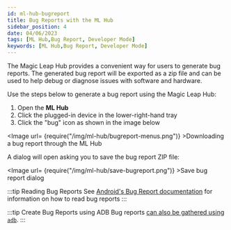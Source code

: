 ```yaml
---
id: ml-hub-bugreport
title: Bug Reports with the ML Hub
sidebar_position: 4
date: 04/06/2023
tags: [ML Hub,Bug Report, Developer Mode]
keywords: [ML Hub,Bug Report, Developer Mode]
---
```


The Magic Leap Hub provides a convenient way for users to generate bug reports. The generated bug report will be exported as a zip file and can be used to help debug or diagnose issues with software and hardware.

Use the steps below to generate a bug report using the Magic Leap Hub:

1. Open the **ML Hub**
2. Click the plugged-in device in the lower-right-hand tray
3. Click the "bug" icon as shown in the image below

<Image url= {require("/img/ml-hub/bugreport-menus.png")} >Downloading a bug report through the ML Hub</Image>

A dialog will open asking you to save the bug report ZIP file:

<Image url= {require("/img/ml-hub/save-bugreport.png")} >Save bug report dialog</Image>


:::tip Reading Bug Reports
See [Android's Bug Report documentation](https://source.android.com/docs/core/tests/debug/read-bug-reports) for information on how to read bug reports
:::

:::tip Create Bug Reports using ADB
Bug reports [can also be gathered using `adb`](/docs/guides/developer-tools/android-debug-bridge/adb-bugreport.md).
:::
